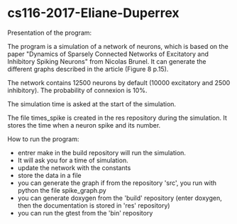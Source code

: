 # cs116-2017-Eliane-Duperrex

Presentation of the program:

The program is a simulation of a network of neurons, which is based on the paper "Dynamics of Sparsely Connected Networks of Excitatory
and Inhibitory Spiking Neurons" from Nicolas Brunel. 
It can generate the different graphs described in the article (Figure 8 p.15).

The network contains 12500 neurons by default (10000 excitatory and 2500 inhibitory). 
The probability of connexion is 10%.

The simulation time is asked at the start of the simulation.

The file times_spike is created in the res repository during the simulation. 
It stores the time when a neuron spike and its number.

How to run the program:

- entrer make in the build repository will run the simulation. 
- It will ask you for a time of simulation.
- update the network with the constants
- store the data in a file
- you can generate the graph if from the repository 'src', you run with python the file spike_graph.py
- you can generate doxygen from the 'build' repository (enter doxygen, then the documentation is stored in 'res' repository)
- you can run the gtest from the 'bin' repository
